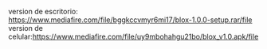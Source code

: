 version de escritorio: https://www.mediafire.com/file/bggkccvmyr6mi17/blox-1.0.0-setup.rar/file
version de celular:https://www.mediafire.com/file/uy9mbohahgu21bo/blox_v1.0.apk/file
